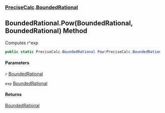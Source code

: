 ### [PreciseCalc](PreciseCalc.md 'PreciseCalc').[BoundedRational](PreciseCalc.BoundedRational.md 'PreciseCalc.BoundedRational')

## BoundedRational.Pow(BoundedRational, BoundedRational) Method

Computes r^exp

```csharp
public static PreciseCalc.BoundedRational Pow(PreciseCalc.BoundedRational r, PreciseCalc.BoundedRational exp);
```
#### Parameters

<a name='PreciseCalc.BoundedRational.Pow(PreciseCalc.BoundedRational,PreciseCalc.BoundedRational).r'></a>

`r` [BoundedRational](PreciseCalc.BoundedRational.md 'PreciseCalc.BoundedRational')

<a name='PreciseCalc.BoundedRational.Pow(PreciseCalc.BoundedRational,PreciseCalc.BoundedRational).exp'></a>

`exp` [BoundedRational](PreciseCalc.BoundedRational.md 'PreciseCalc.BoundedRational')

#### Returns
[BoundedRational](PreciseCalc.BoundedRational.md 'PreciseCalc.BoundedRational')